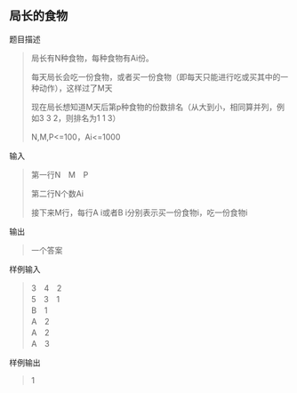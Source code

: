 ## 局长的食物


题目描述

> 局长有N种食物，每种食物有Ai份。
> 
>每天局长会吃一份食物，或者买一份食物（即每天只能进行吃或买其中的一种动作），这样过了M天
> 
> 现在局长想知道M天后第p种食物的份数排名（从大到小，相同算并列，例如3 3 2，则排名为1 1 3）
> 
>N,M,P<=100，Ai<=1000

输入
> 第一行N　M　P
> 
> 第二行N个数Ai
> 
> 接下来M行，每行A i或者B i分别表示买一份食物i，吃一份食物i

输出
> 一个答案


样例输入
>3　4　2  
5　3　1  
B　1  
A　2  
A　2  
A　3

样例输出
> 1




